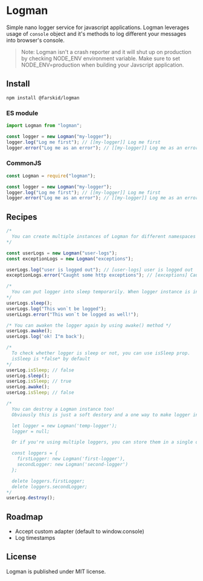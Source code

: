 # Logman

Simple nano logger service for javascript applications. Logman leverages usage of `console` object and it's methods to log different your messages into browser's console.

> Note: Logman isn't a crash reporter and it will shut up on production by checking NODE_ENV environment variable. Make sure to set NODE_ENV=production when building your Javscript application.

## Install

`npm install @farskid/logman`

### ES module

```javascript
import Logman from "logman";

const logger = new Logman("my-logger");
logger.log("Log me first"); // [[my-logger]] Log me first
logger.error("Log me as an error"); // [[my-logger]] Log me as an error
```

### CommonJS

```javascript
const Logman = require("logman");

const logger = new Logman("my-logger");
logger.log("Log me first"); // [[my-logger]] Log me first
logger.error("Log me as an error"); // [[my-logger]] Log me as an error
```

## Recipes

```javascript
/*
  You can create multiple instances of Logman for different namespaces
*/

const userLogs = new Logman("user-logs");
const exceptionLogs = new Logman("exceptions");

userLogs.log("user is logged out"); // [user-logs] user is logged out
exceptionLogs.error("Caught some http exceptions"); // [exceptions] Caught some http exceptions

/*
  You can put logger into sleep temporarily. When logger instance is in sleep mode, it reject any action.
*/
userLogs.sleep();
userLogs.log("This won`t be logged");
userLLogs.error("This won`t be logged as well!");

/* You can awaken the logger again by using awake() method */
userLogs.awake();
userLogs.log('ok! I"m back');

/*
  To check whether logger is sleep or not, you can use isSleep prop.
  isSleep is *false* by default
*/
userLog.isSleep; // false
userLog.sleep();
userLog.isSleep; // true
userLog.awake();
userLog.isSleep; // false

/*
  You can destroy a Logman instance too!
  Obviously this is just a soft destory and a one way to make logger inactive forever. If you want the logger to be destroyed permenantly and be garbage collected (memory efficient), you can do one of these:

  let logger = new Logman('temp-logger');
  logger = null;

  Or if you're using multiple loggers, you can store them in a single object:

  const loggers = {
    firstLogger: new Logman('first-logger'),
    secondLogger: new Logman('second-logger')
  };

  delete loggers.firstLogger;
  delete loggers.secondLogger;
*/
userLog.destroy();
```

## Roadmap

* Accept custom adapter (default to window.console)
* Log timestamps

## License

Logman is published under MIT license.
